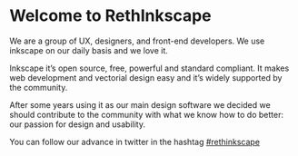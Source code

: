 Welcome to RethInkscape
=========================

We are a group of UX, designers, and front-end developers. We use inkscape on our daily basis and we love it.

Inkscape it’s open source, free, powerful and standard compliant. It makes web development and vectorial design easy and it’s widely supported by the community.

After some years using it as our main design software we decided we should contribute to the community with what we know how to do better: our passion for design and usability.

You can follow our advance in twitter in the hashtag [#rethinkscape](https://twitter.com/search?f=realtime&q=rethinkscape&src=typd)
